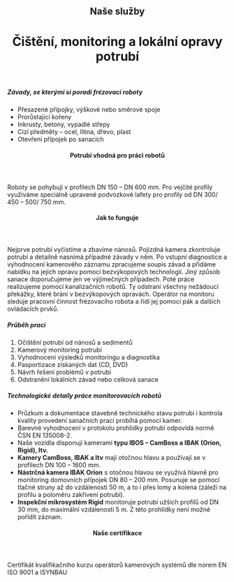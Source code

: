 <header class="page-header page-header--centered">
    <h2 class="page-header__subtitle">Naše služby</h2>
    <h1 class="page-header__title">Čištění, monitoring a lokální opravy potrubí</h1>
</header>

<section class="section section--wide section--centered">
    <InfoBox
      title="Čištění, monitoring a opravy potrubí pomocí robotů"
      text="Umíme potrubí rychle a efektivně vyčistit a následně také pomocí monitoringu zjistit, v jakém stavu se potrubí nachází.  V trubních systémech pracujeme se špičkovými kanalizačními roboty pro různé dimenze. Vybavení a uzpůsobení robota vždy odpovídá tomu, jaký druh činnosti robot provádí. Máme robota na přípravné práce před sanací, který odstraní překážky, další robot umí otevřít zaslepené otvory přípojek po sanaci a jiný zase zajistí vodotěsné napojení přípojek na hlavní řád kanalizace pomocí klobouků. Roboty řídí zkušený operátor přímo ze speciální kabiny vozu. Vlastníme monitorovací vozidla s různými typy kamer. Po provedeném monitoringu a diagnostice navrhneme řešení na míru problémům zjištěným v potrubí."
      imageUrl="/img/frontpage/2.png"
      :imageLeft="true"
      :imageBig="true"
      :isBlue="true"
    />
</section>

<section class="list list--bullets">
    <main class="list__content">
        <h5 class="list__header">Závady, se kterými si poradí frézovací roboty</h5>
        <ul class="list__list">
            <li class="list__item">Přesazené přípojky, výškové nebo směrové spoje</li>
            <li class="list__item">Prorůstající kořeny</li>
            <li class="list__item">Inkrusty, betony, vypadlé střepy</li>
            <li class="list__item">Cizí předměty – ocel, litina, dřevo, plast</li>
            <li class="list__item">Otevření přípojek po sanacích</li>
        </ul>
    </main>
</section>

<header class="page-header page-header--centered page-header--bottom-margin-small">
    <h4 class="page-header__paragraph-title">Potrubí vhodná pro práci robotů</h4>
</header>

<section class="page-paragraph page-paragraph--with-title">
    <main class="page-paragraph__content">
        <p class="page-paragraph__text">Roboty se pohybují v profilech DN 150 – DN 600 mm. Pro vejčité profily využíváme speciálně upravené podvozkové lafety pro profily od DN 300/ 450 –  500/ 750 mm.</p>
    </main>
</section>

<header class="page-header page-header--centered page-header--bottom-margin-small">
    <h4 class="page-header__paragraph-title">Jak to funguje</h4>
</header>

<section class="page-paragraph page-paragraph--with-title">
    <main class="page-paragraph__content">
        <p class="page-paragraph__text">Nejprve potrubí vyčistíme a zbavíme nánosů. Pojízdná kamera zkontroluje potrubí a detailně nasnímá případné závady v něm. Po vstupní diagnostice a vyhodnocení kamerového záznamu zpracujeme soupis závad a přidáme nabídku na jejich opravu pomocí bezvýkopových technologií. Jiný způsob sanace doporučujeme jen ve výjimečných případech. Poté práce realizujeme pomocí kanalizačních robotů. Ty odstraní všechny nežádoucí překážky, které brání v bezvýkopových opravách. Operátor na monitoru sleduje pracovní činnost frézovacího robota  a řídí jej pomocí pák a dalších ovládacích prvků.</p>
    </main>
</section>

<section class="list list--numbers">
    <main class="list__content">
        <h5 class="list__header">Průběh prací</h5>
        <ol class="list__list">
            <li class="list__item">Očištění potrubí od nánosů a sedimentů</li>
            <li class="list__item">Kamerový monitoring potrubí</li>
            <li class="list__item">Vyhodnocení výsledků monitoringu a diagnostika</li>
            <li class="list__item">Pasportizace získaných dat (CD, DVD)</li>
            <li class="list__item">Návrh řešení problémů v potrubí</li>
            <li class="list__item">Odstranění lokálních závad nebo celková sanace</li>
        </ol>
    </main>
</section>

<section class="list list--bullets">
    <main class="list__content">
        <h5 class="list__header">Technologické detaily práce monitorovacích robotů</h5>
        <ul class="list__list">
            <li class="list__item">Průzkum a dokumentace stavebně technického stavu potrubí i kontrola kvality provedení sanačních prací probíhá pomocí kamer.</li>
            <li class="list__item">Barevné vyhodnocení v protokolu prohlídky potrubí odpovídá normě ČSN EN 135008-2.</li>
            <li class="list__item">Naše vozidla disponují kamerami <b>typu IBOS – CamBoss a  IBAK (Orion, Rigid), Itv.</b></li>
            <li class="list__item"><b>Kamery CamBoss, IBAK a Itv</b> mají otočnou hlavu a používají se v profilech DN 100 – 1600 mm.</li>
            <li class="list__item"><b>Nástrčná kamera IBAK Orion</b> s otočnou hlavou se využívá hlavně pro monitoring domovních přípojek DN 80 – 200 mm. Posunuje se pomocí tlačné struny až do vzdálenosti 50 m, a to i přes lomy a kolena (záleží na profilu a poloměru zakřivení potrubí).</li>
            <li class="list__item"><b>Inspekční mikrosystém Rigid</b> monitoruje potrubí užších profilů od DN 30 mm, do maximální vzdálenosti 5 m. Z této prohlídky není možné pořídit záznam.</li>
        </ul>
    </main>
</section>

<header class="page-header page-header--centered page-header--bottom-margin-small">
    <h4 class="page-header__paragraph-title">Naše certifikace</h4>
</header>

<section class="page-paragraph page-paragraph--with-title">
    <main class="page-paragraph__content">
        <p class="page-paragraph__text">Certifikát kvalifikačního kurzu operátorů kamerových systémů dle norem EN ISO 9001 a ISYNBAU</p>
    </main>
</section>

<Contact/>